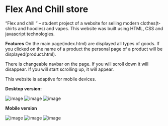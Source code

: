 # Flex And Chill store

“Flex and chill “ – student project of a website for selling modern clothes(t-shirts and hoodies) and vapes. This website was built using HTML, CSS and javascript technologies.

**Features**
On the main page(index.html) are displayed all types of goods. If you clicked on the name of a product the personal page of a product will be displayed(product.html).

There is changeable navbar on the page. If you will scroll down it will disappear. If you will start scrolling up, it will appear.

This website is adaptive for mobile devices.

**Desktop version:**

![image](https://github.com/user-attachments/assets/63da41fa-2fb1-40b1-92e3-8d68b17bf8f8)
![image](https://github.com/user-attachments/assets/b91d3a5c-d5ba-43fc-8f5c-2c10bd40a6c8)
![image](https://github.com/user-attachments/assets/ad2b9570-e665-43c0-a108-029d8adeb45f)

**Mobile version**

![image](https://github.com/user-attachments/assets/9dee98e2-0901-4a35-b0a8-f70a89583f6e)
![image](https://github.com/user-attachments/assets/a4ae3c1b-799d-43d1-b082-952bdad08247)
![image](https://github.com/user-attachments/assets/a5f16c56-3fa5-4723-985a-0e4b6a15ea3c)



